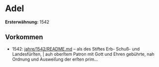 # Adel

**Ersterwähnung:** 1542

## Vorkommen
- 1542: [jahre/1542/README.md](../jahre/1542/README.md) – als des Stiftes Erb- Schuß- und Landesfürſten, |
auh oberſtem Patron mit Gott und Ehren gebührte, nah
Ordnung und Ausweiſung der erſten prim...

